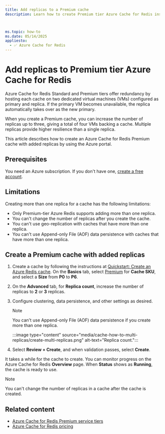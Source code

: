 ```yaml
---
title: Add replicas to a Premium cache
description: Learn how to create Premium tier Azure Cache for Redis instances with added replicas.



ms.topic: how-to
ms.date: 05/14/2025
appliesto:
  - ✅ Azure Cache for Redis
---
```


# Add replicas to Premium tier Azure Cache for Redis

Azure Cache for Redis Standard and Premium tiers offer redundancy by hosting each cache on two dedicated virtual machines (VMs) configured as primary and replica. If the primary VM becomes unavailable, the replica automatically takes over as the new primary.

When you create a Premium cache, you can increase the number of replicas up to three, giving a total of four VMs backing a cache. Multiple replicas provide higher resilience than a single replica.

This article describes how to create an Azure Cache for Redis Premium cache with added replicas by using the Azure portal.

## Prerequisites

You need an Azure subscription. If you don't have one, [create a free account](https://azure.microsoft.com/free/).

## Limitations

Creating more than one replica for a cache has the following limitations:

- Only Premium-tier Azure Redis supports adding more than one replica.
- You can't change the number of replicas after you create the cache.
- You can't use geo-replication with caches that have more than one replica.
- You can't use Append-only File (AOF) data persistence with caches that have more than one replica.

## Create a Premium cache with added replicas

1. Create a cache by following the instructions at [Quickstart: Create an Azure Redis cache](quickstart-create-redis.md). On the **Basics** tab, select [Premium](https://azure.microsoft.com/pricing/details/cache/) for **Cache SKU**, and select a **Size** from **P0** to **P6**.

1. On the **Advanced** tab, for **Replica count**, increase the number of replicas to **2** or **3** replicas.

1. Configure clustering, data persistence, and other settings as desired.

   > [!NOTE]
   > You can't use Append-only File (AOF) data persistence if you create more than one replica.

    :::image type="content" source="media/cache-how-to-multi-replicas/create-multi-replicas.png" alt-text="Replica count.":::

1. Select **Review + Create**, and when validation passes, select **Create**.

It takes a while for the cache to create. You can monitor progress on the Azure Cache for Redis **Overview** page. When **Status** shows as **Running**, the cache is ready to use.

> [!NOTE]
> You can't change the number of replicas in a cache after the cache is created.

## Related content

- [Azure Cache for Redis Premium service tiers](cache-overview.md#service-tiers)
- [Azure Cache for Redis pricing](https://azure.microsoft.com/pricing/details/cache/)
